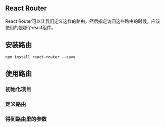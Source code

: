 ## React Router
React Router可以让我们定义这样的路由，然后指定访问这些路由的时候，应该使用的是哪个react组件。

## 安装路由
```
npm install react-router --save
```
## 使用路由
### 初始化项目
### 定义路由
### 得到路由里的参数
###